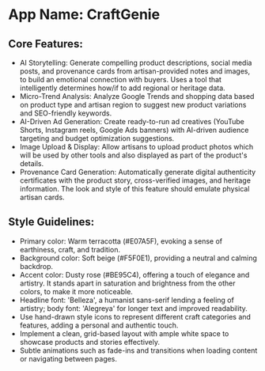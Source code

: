 # **App Name**: CraftGenie

## Core Features:

- AI Storytelling: Generate compelling product descriptions, social media posts, and provenance cards from artisan-provided notes and images, to build an emotional connection with buyers. Uses a tool that intelligently determines how/if to add regional or heritage data.
- Micro-Trend Analysis: Analyze Google Trends and shopping data based on product type and artisan region to suggest new product variations and SEO-friendly keywords.
- AI-Driven Ad Generation: Create ready-to-run ad creatives (YouTube Shorts, Instagram reels, Google Ads banners) with AI-driven audience targeting and budget optimization suggestions.
- Image Upload & Display: Allow artisans to upload product photos which will be used by other tools and also displayed as part of the product's details.
- Provenance Card Generation: Automatically generate digital authenticity certificates with the product story, cross-verified images, and heritage information. The look and style of this feature should emulate physical artisan cards.

## Style Guidelines:

- Primary color: Warm terracotta (#E07A5F), evoking a sense of earthiness, craft, and tradition.
- Background color: Soft beige (#F5F0E1), providing a neutral and calming backdrop.
- Accent color: Dusty rose (#BE95C4), offering a touch of elegance and artistry. It stands apart in saturation and brightness from the other colors, to make it more noticeable.
- Headline font: 'Belleza', a humanist sans-serif lending a feeling of artistry; body font: 'Alegreya' for longer text and improved readability.
- Use hand-drawn style icons to represent different craft categories and features, adding a personal and authentic touch.
- Implement a clean, grid-based layout with ample white space to showcase products and stories effectively.
- Subtle animations such as fade-ins and transitions when loading content or navigating between pages.